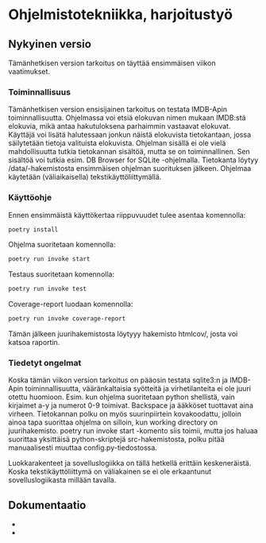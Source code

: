 # Ohjelmistotekniikka, harjoitustyö

## Nykyinen versio

Tämänhetkisen version tarkoitus on täyttää ensimmäisen viikon vaatimukset.

### Toiminnallisuus

Tämänhetkisen version ensisijainen tarkoitus on testata IMDB-Apin toiminnallisuutta. Ohjelmassa voi etsiä elokuvan nimen mukaan IMDB:stä elokuvia, mikä antaa hakutuloksena parhaimmin vastaavat elokuvat. Käyttäjä voi lisätä halutessaan jonkun näistä elokuvista tietokantaan, jossa säilytetään tietoja valituista elokuvista. Ohjelman sisällä ei ole vielä mahdollisuutta tutkia tietokannan sisältöä, mutta se on toiminnallinen. Sen sisältöä voi tutkia esim. DB Browser for SQLite -ohjelmalla. Tietokanta löytyy /data/-hakemistosta ensimmäisen ohjelman suorituksen jälkeen. Ohjelmaa käytetään (väliaikaisella) tekstikäyttöliittymällä. 

### Käyttöohje

Ennen ensimmäistä käyttökertaa riippuvuudet tulee asentaa komennolla: 
```bash
poetry install
```
Ohjelma suoritetaan komennolla:
```bash
poetry run invoke start
```
Testaus suoritetaan komennolla:
```bash
poetry run invoke test
```
Coverage-report luodaan komennolla:
```bash
poetry run invoke coverage-report
```
Tämän jälkeen juurihakemistosta löytyyy hakemisto htmlcov/, josta voi katsoa raportin.

### Tiedetyt ongelmat

Koska tämän viikon version tarkoitus on pääosin testata sqlite3:n ja IMDB-Apin toiminnallisuutta, vääränkaltaisia syötteitä ja virhetilanteita ei ole juuri otettu huomioon. Esim. kun ohjelma suoritetaan python shellistä, vain kirjaimet a-y ja numerot 0-9 toimivat. Backspace ja ääkköset tuottavat aina virheen. Tietokannan polku on myös suurinpiirtein kovakoodattu, jolloin ainoa tapa suorittaa ohjelma on silloin, kun working directory on juurihakemisto. poetry run invoke start -komento siis toimii, mutta jos haluaa suorittaa yksittäisä python-skriptejä src-hakemistosta, polku pitää manuaalisesti muuttaa config.py-tiedostossa. 

Luokkarakenteet ja sovelluslogiikka on tällä hetkellä erittäin keskeneräistä. Koska tekstikäyttöliittymä on väliakainen se ei ole erkaantunut sovelluslogiikasta millään tavalla.

## Dokumentaatio

-
-

